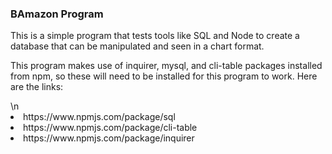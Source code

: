 <h3>BAmazon Program</h3>

<p>This is a simple program that tests tools like SQL and Node to create a database that can be manipulated and seen in a chart format. <p>

<p>This program makes use of inquirer, mysql, and cli-table packages installed from npm, so these will need to be installed for this program to work. Here are the links: </p>\n
<li>https://www.npmjs.com/package/sql
<li>https://www.npmjs.com/package/cli-table
<li>https://www.npmjs.com/package/inquirer
